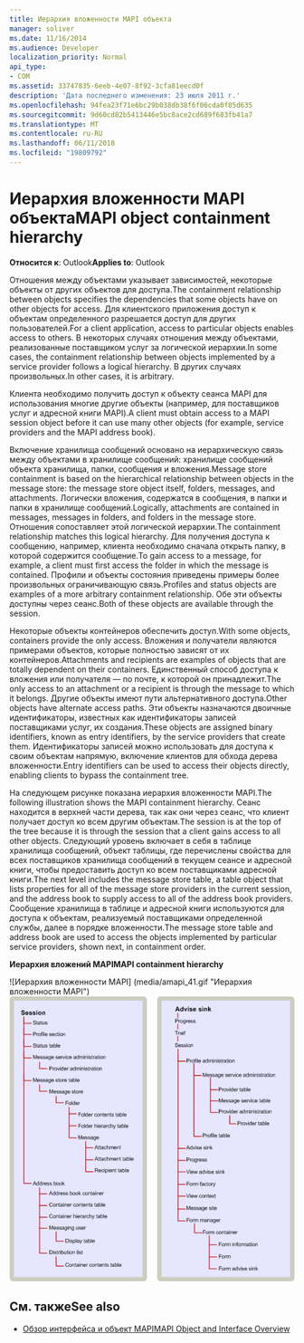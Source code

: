 ```yaml
---
title: Иерархия вложенности MAPI объекта
manager: soliver
ms.date: 11/16/2014
ms.audience: Developer
localization_priority: Normal
api_type:
- COM
ms.assetid: 33747835-6eeb-4e07-8f92-3cfa81eecd0f
description: 'Дата последнего изменения: 23 июля 2011 г.'
ms.openlocfilehash: 94fea23f71e6bc29b038db38f6f06cda0f85d635
ms.sourcegitcommit: 9d60cd82b5413446e5bc8ace2cd689f683fb41a7
ms.translationtype: MT
ms.contentlocale: ru-RU
ms.lasthandoff: 06/11/2018
ms.locfileid: "19809792"
---
```

# <a name="mapi-object-containment-hierarchy"></a><span data-ttu-id="62913-103">Иерархия вложенности MAPI объекта</span><span class="sxs-lookup"><span data-stu-id="62913-103">MAPI object containment hierarchy</span></span>
  
<span data-ttu-id="62913-104">**Относится к**: Outlook</span><span class="sxs-lookup"><span data-stu-id="62913-104">**Applies to**: Outlook</span></span> 
  
<span data-ttu-id="62913-105">Отношения между объектами указывает зависимостей, некоторые объекты от других объектов для доступа.</span><span class="sxs-lookup"><span data-stu-id="62913-105">The containment relationship between objects specifies the dependencies that some objects have on other objects for access.</span></span> <span data-ttu-id="62913-106">Для клиентского приложения доступ к объектам определенного разрешается доступ для других пользователей.</span><span class="sxs-lookup"><span data-stu-id="62913-106">For a client application, access to particular objects enables access to others.</span></span> <span data-ttu-id="62913-107">В некоторых случаях отношения между объектами, реализованные поставщиком услуг за логической иерархии.</span><span class="sxs-lookup"><span data-stu-id="62913-107">In some cases, the containment relationship between objects implemented by a service provider follows a logical hierarchy.</span></span> <span data-ttu-id="62913-108">В других случаях произвольных.</span><span class="sxs-lookup"><span data-stu-id="62913-108">In other cases, it is arbitrary.</span></span> 
  
<span data-ttu-id="62913-109">Клиента необходимо получить доступ к объекту сеанса MAPI для использования многие другие объекты (например, для поставщиков услуг и адресной книги MAPI).</span><span class="sxs-lookup"><span data-stu-id="62913-109">A client must obtain access to a MAPI session object before it can use many other objects (for example, service providers and the MAPI address book).</span></span>
  
<span data-ttu-id="62913-110">Включение хранилища сообщений основано на иерархическую связь между объектами в хранилище сообщений: хранилище сообщений объекта хранилища, папки, сообщения и вложения.</span><span class="sxs-lookup"><span data-stu-id="62913-110">Message store containment is based on the hierarchical relationship between objects in the message store: the message store object itself, folders, messages, and attachments.</span></span> <span data-ttu-id="62913-111">Логически вложения, содержатся в сообщения, в папки и папки в хранилище сообщений.</span><span class="sxs-lookup"><span data-stu-id="62913-111">Logically, attachments are contained in messages, messages in folders, and folders in the message store.</span></span> <span data-ttu-id="62913-112">Отношения сопоставляет этой логической иерархии.</span><span class="sxs-lookup"><span data-stu-id="62913-112">The containment relationship matches this logical hierarchy.</span></span> <span data-ttu-id="62913-113">Для получения доступа к сообщению, например, клиента необходимо сначала открыть папку, в которой содержится сообщение.</span><span class="sxs-lookup"><span data-stu-id="62913-113">To gain access to a message, for example, a client must first access the folder in which the message is contained.</span></span> <span data-ttu-id="62913-114">Профили и объекты состояния приведены примеры более произвольных ограничивающую связь.</span><span class="sxs-lookup"><span data-stu-id="62913-114">Profiles and status objects are examples of a more arbitrary containment relationship.</span></span> <span data-ttu-id="62913-115">Обе эти объекты доступны через сеанс.</span><span class="sxs-lookup"><span data-stu-id="62913-115">Both of these objects are available through the session.</span></span> 
  
<span data-ttu-id="62913-116">Некоторые объекты контейнеров обеспечить доступ.</span><span class="sxs-lookup"><span data-stu-id="62913-116">With some objects, containers provide the only access.</span></span> <span data-ttu-id="62913-117">Вложения и получатели являются примерами объектов, которые полностью зависят от их контейнеров.</span><span class="sxs-lookup"><span data-stu-id="62913-117">Attachments and recipients are examples of objects that are totally dependent on their containers.</span></span> <span data-ttu-id="62913-118">Единственный способ доступа к вложения или получателя — по почте, к которой он принадлежит.</span><span class="sxs-lookup"><span data-stu-id="62913-118">The only access to an attachment or a recipient is through the message to which it belongs.</span></span> <span data-ttu-id="62913-119">Другие объекты имеют пути альтернативного доступа.</span><span class="sxs-lookup"><span data-stu-id="62913-119">Other objects have alternate access paths.</span></span> <span data-ttu-id="62913-120">Эти объекты назначаются двоичные идентификаторы, известных как идентификаторы записей поставщиками услуг, их создания.</span><span class="sxs-lookup"><span data-stu-id="62913-120">These objects are assigned binary identifiers, known as entry identifiers, by the service providers that create them.</span></span> <span data-ttu-id="62913-121">Идентификаторы записей можно использовать для доступа к своим объектам напрямую, включение клиентов для обхода дерева вложенности.</span><span class="sxs-lookup"><span data-stu-id="62913-121">Entry identifiers can be used to access their objects directly, enabling clients to bypass the containment tree.</span></span> 
  
<span data-ttu-id="62913-122">На следующем рисунке показана иерархия вложенности MAPI.</span><span class="sxs-lookup"><span data-stu-id="62913-122">The following illustration shows the MAPI containment hierarchy.</span></span> <span data-ttu-id="62913-123">Сеанс находится в верхней части дерева, так как они через сеанс, что клиент получает доступ ко всем другим объектам.</span><span class="sxs-lookup"><span data-stu-id="62913-123">The session is at the top of the tree because it is through the session that a client gains access to all other objects.</span></span> <span data-ttu-id="62913-124">Следующий уровень включает в себя в таблице хранилища сообщений, объект таблицы, где перечислены свойства для всех поставщиков хранилища сообщений в текущем сеансе и адресной книги, чтобы предоставить доступ ко всем поставщиками адресной книги.</span><span class="sxs-lookup"><span data-stu-id="62913-124">The next level includes the message store table, a table object that lists properties for all of the message store providers in the current session, and the address book to supply access to all of the address book providers.</span></span> <span data-ttu-id="62913-125">Сообщение хранилища в таблице и адресной книги используются для доступа к объектам, реализуемый поставщиками определенной службы, далее в порядке вложенности.</span><span class="sxs-lookup"><span data-stu-id="62913-125">The message store table and address book are used to access the objects implemented by particular service providers, shown next, in containment order.</span></span>
  
<span data-ttu-id="62913-126">**Иерархия вложений MAPI**</span><span class="sxs-lookup"><span data-stu-id="62913-126">**MAPI containment hierarchy**</span></span>
  
<span data-ttu-id="62913-127">![Иерархия вложенности MAPI] (media/amapi_41.gif "Иерархия вложенности MAPI")</span><span class="sxs-lookup"><span data-stu-id="62913-127">![MAPI containment hierarchy](media/amapi_41.gif "MAPI containment hierarchy")</span></span>
  
## <a name="see-also"></a><span data-ttu-id="62913-128">См. также</span><span class="sxs-lookup"><span data-stu-id="62913-128">See also</span></span>

- [<span data-ttu-id="62913-129">Обзор интерфейса и объект MAPI</span><span class="sxs-lookup"><span data-stu-id="62913-129">MAPI Object and Interface Overview</span></span>](mapi-object-and-interface-overview.md)

